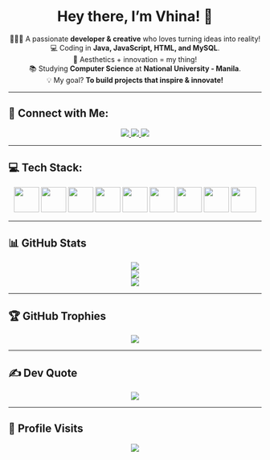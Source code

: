   <h1 align="center">Hey there, I’m Vhina! 🌸</h1>  

<p align="center">
  🧚🏻‍♀️ A passionate <strong>developer & creative</strong> who loves turning ideas into reality!  
  <br>💻 Coding in <strong>Java, JavaScript, HTML, and MySQL</strong>.  
  <br>🎨 Aesthetics + innovation = my thing!  
  <br>📚 Studying <strong>Computer Science</strong> at <strong>National University - Manila</strong>.  
  <br>💡 My goal? <strong>To build projects that inspire & innovate!</strong>  
</p>

---

## 🔗 Connect with Me:
<p align="center">
  <a href="https://www.facebook.com/share/15fVAgYGF7/">
    <img src="https://img.shields.io/badge/Facebook-%231877F2.svg?logo=Facebook&logoColor=white&style=for-the-badge">
  </a>
  <a href="https://instagram.com/alvhn.sl">
    <img src="https://img.shields.io/badge/Instagram-%23E4405F.svg?logo=Instagram&logoColor=white&style=for-the-badge">
  </a>
  <a href="mailto:soloalvhin@gmail.com">
    <img src="https://img.shields.io/badge/Email-D14836?logo=gmail&logoColor=white&style=for-the-badge">
  </a>
</p>

---

## 💻 Tech Stack:
<p align="center">
  <img src="https://cdn.jsdelivr.net/gh/devicons/devicon/icons/java/java-original.svg" width="50px">
  <img src="https://cdn.jsdelivr.net/gh/devicons/devicon/icons/javascript/javascript-original.svg" width="50px">
  <img src="https://cdn.jsdelivr.net/gh/devicons/devicon/icons/python/python-original.svg" width="50px">
  <img src="https://cdn.jsdelivr.net/gh/devicons/devicon/icons/html5/html5-original.svg" width="50px">
  <img src="https://cdn.jsdelivr.net/gh/devicons/devicon/icons/css3/css3-original.svg" width="50px">
  <img src="https://cdn.jsdelivr.net/gh/devicons/devicon/icons/mysql/mysql-original.svg" width="50px">
  <img src="https://cdn.jsdelivr.net/gh/devicons/devicon/icons/figma/figma-original.svg" width="50px">
  <img 
src="https://cdn.jsdelivr.net/gh/devicons/devicon/icons/canva/canva-original.svg" width="50px">
  <img src="https://cdn.jsdelivr.net/gh/devicons/devicon/icons/notion/notion-original.svg" width="50px">
</p>



---

## 📊 GitHub Stats
<p align="center">
  <img src="https://github-readme-stats.vercel.app/api?username=avicsl&show_icons=true&bg_color=000000&title_color=E60073&text_color=FFB6C1&icon_color=FF69B4">
  <br>
  <img src="https://github-readme-streak-stats.herokuapp.com/?user=avicsl&theme=black-ice&hide_border=false&ring=FF1493&fire=FF69B4&sideNums=FFB6C1">
  <br>
  <img src="https://github-readme-stats.vercel.app/api/top-langs/?username=avicsl&theme=black-ice&hide_border=false&bg_color=000000&title_color=E60073&text_color=FFB6C1&layout=compact">
</p>

---


## 🏆 GitHub Trophies
<p align="center">
  <img src="https://github-profile-trophy.vercel.app/?username=avicsl&theme=radical&no-frame=false&no-bg=true&margin-w=4">
</p>

---

## ✍️ Dev Quote
<p align="center">
  <img src="https://quotes-github-readme.vercel.app/api?type=horizontal&theme=radical">
</p>

---

## 🎀 Profile Visits
<p align="center">
  <img src="https://komarev.com/ghpvc/?username=avicsl&color=FF69B4&style=flat-square&label=Profile+Views">
</p>
